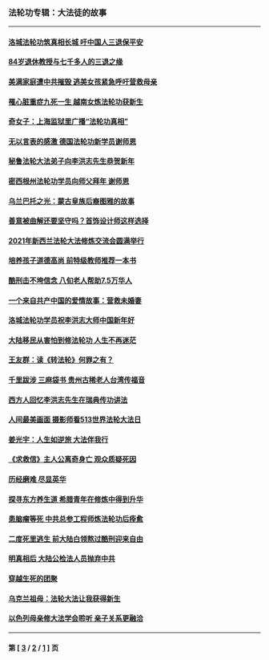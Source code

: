 ### 法轮功专辑：大法徒的故事
---
#### [洛城法轮功筑真相长城 吁中国人三退保平安](../../pages/nf1147481/n13892471.md?02010430) 
#### [84岁退休教授与七千多人的三退之缘](../../pages/nf1147481/n13796650.md?02010430) 
#### [美满家庭遭中共摧毁 逃美女孩紧急呼吁营救母亲](../../pages/nf1147481/n13792859.md?02010430) 
#### [罹心脏重症九死一生 越南女炼法轮功获新生](../../pages/nf1147481/n13732766.md?02010430) 
#### [奇女子：上海监狱里广播“法轮功真相”](../../pages/nf1147481/n13726443.md?02010430) 
#### [无以言表的感激 德国法轮功新学员谢师恩](../../pages/nf1147481/n13543790.md?02010430) 
#### [秘鲁法轮大法弟子向李洪志先生恭贺新年](../../pages/nf1147481/n13540182.md?02010430) 
#### [密西根州法轮功学员向师父拜年 谢师恩](../../pages/nf1147481/n13538183.md?02010430) 
#### [乌兰巴托之光：蒙古皇族后裔图雅的故事](../../pages/nf1147481/n13155759.md?02010430) 
#### [善意被曲解还要坚守吗？首饰设计师这样选择](../../pages/nf1147481/n13077575.md?02010430) 
#### [2021年新西兰法轮大法修炼交流会圆满举行](../../pages/nf1147481/n13033149.md?02010430) 
#### [培养孩子道德高尚 前特级教师推荐一本书](../../pages/nf1147481/n12938640.md?02010430) 
#### [酷刑击不垮信念 八旬老人帮助7.5万华人](../../pages/nf1147481/n12880712.md?02010430) 
#### [一个来自共产中国的爱情故事：营救未婚妻](../../pages/nf1147481/n12778386.md?02010430) 
#### [洛城法轮功学员祝李洪志大师中国新年好](../../pages/nf1147481/n12724685.md?02010430) 
#### [大陆移民从害怕到修法轮功 人生不再迷茫](../../pages/nf1147481/n12414325.md?02010430) 
#### [王友群：读《转法轮》何罪之有？](../../pages/nf1147481/n12408647.md?02010430) 
#### [千里跋涉 三麻袋书 贵州古稀老人台湾传福音](../../pages/nf1147481/n12198750.md?02010430) 
#### [西方人回忆李洪志先生在瑞典传功讲法](../../pages/nf1147481/n12099607.md?02010430) 
#### [人间最美画面 摄影师看513世界法轮大法日](../../pages/nf1147481/n12094118.md?02010430) 
#### [姜光宇：人生如逆旅 大法伴我行](../../pages/nf1147481/n12088664.md?02010430) 
#### [《求救信》主人公离奇身亡 观众质疑死因](../../pages/nf1147481/n11845215.md?02010430) 
#### [历经磨难 尽显英华](../../pages/nf1147481/n11723297.md?02010430) 
#### [探寻东方养生道 希腊青年在修炼中得到升华](../../pages/nf1147481/n11494502.md?02010430) 
#### [患脑瘤等死 中共总参工程师炼法轮功后痊愈](../../pages/nf1147481/n11466682.md?02010430) 
#### [二度死里逃生 前大陆白领熬过酷刑迎来自由](../../pages/nf1147481/n11368594.md?02010430) 
#### [明真相后 大陆公检法人员抛弃中共](../../pages/nf1147481/n11358618.md?02010430) 
#### [穿越生死的团聚](../../pages/nf1147481/n11258922.md?02010430) 
#### [乌克兰祖母：法轮大法让我获得新生](../../pages/nf1147481/n11269457.md?02010430) 
#### [以色列母亲修大法学会聆听 亲子关系更融洽](../../pages/nf1147481/n11268195.md?02010430) 

---
#### 第 [ [3](./3.md?02010430) / [2](./2.md?02010430) / [1](./1.md?02010430) ] 页
